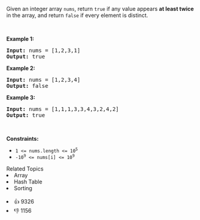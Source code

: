 <p>Given an integer array <code>nums</code>, return <code>true</code> if any value appears <strong>at least twice</strong> in the array, and return <code>false</code> if every element is distinct.</p>

<p>&nbsp;</p> 
<p><strong class="example">Example 1:</strong></p> 
<pre><strong>Input:</strong> nums = [1,2,3,1]
<strong>Output:</strong> true
</pre>
<p><strong class="example">Example 2:</strong></p> 
<pre><strong>Input:</strong> nums = [1,2,3,4]
<strong>Output:</strong> false
</pre>
<p><strong class="example">Example 3:</strong></p> 
<pre><strong>Input:</strong> nums = [1,1,1,3,3,4,3,2,4,2]
<strong>Output:</strong> true
</pre> 
<p>&nbsp;</p> 
<p><strong>Constraints:</strong></p>

<ul> 
 <li><code>1 &lt;= nums.length &lt;= 10<sup>5</sup></code></li> 
 <li><code>-10<sup>9</sup> &lt;= nums[i] &lt;= 10<sup>9</sup></code></li> 
</ul>

<div><div>Related Topics</div><div><li>Array</li><li>Hash Table</li><li>Sorting</li></div></div><br><div><li>👍 9326</li><li>👎 1156</li></div>